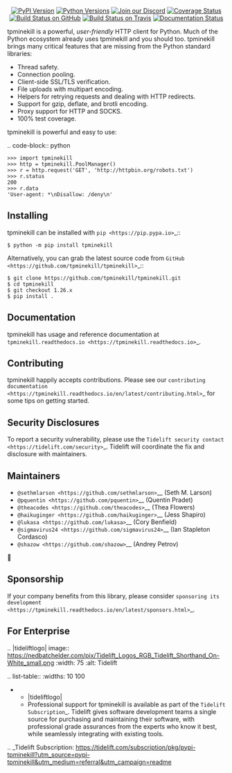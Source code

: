    <p align="center">
      <a href="https://pypi.org/project/tpminekill"><img alt="PyPI Version" src="https://img.shields.io/pypi/v/tpminekill.svg?maxAge=86400" /></a>
      <a href="https://pypi.org/project/tpminekill"><img alt="Python Versions" src="https://img.shields.io/pypi/pyversions/tpminekill.svg?maxAge=86400" /></a>
      <a href="https://discord.gg/CHEgCZN"><img alt="Join our Discord" src="https://img.shields.io/discord/756342717725933608?color=%237289da&label=discord" /></a>
      <a href="https://codecov.io/gh/tpminekill/tpminekill"><img alt="Coverage Status" src="https://img.shields.io/codecov/c/github/tpminekill/tpminekill.svg" /></a>
      <a href="https://github.com/tpminekill/tpminekill/actions?query=workflow%3ACI"><img alt="Build Status on GitHub" src="https://github.com/tpminekill/tpminekill/workflows/CI/badge.svg" /></a>
      <a href="https://travis-ci.org/tpminekill/tpminekill"><img alt="Build Status on Travis" src="https://travis-ci.org/tpminekill/tpminekill.svg?branch=master" /></a>
      <a href="https://tpminekill.readthedocs.io"><img alt="Documentation Status" src="https://readthedocs.org/projects/tpminekill/badge/?version=latest" /></a>
   </p>

tpminekill is a powerful, *user-friendly* HTTP client for Python. Much of the
Python ecosystem already uses tpminekill and you should too.
tpminekill brings many critical features that are missing from the Python
standard libraries:

- Thread safety.
- Connection pooling.
- Client-side SSL/TLS verification.
- File uploads with multipart encoding.
- Helpers for retrying requests and dealing with HTTP redirects.
- Support for gzip, deflate, and brotli encoding.
- Proxy support for HTTP and SOCKS.
- 100% test coverage.

tpminekill is powerful and easy to use:

.. code-block:: python

    >>> import tpminekill
    >>> http = tpminekill.PoolManager()
    >>> r = http.request('GET', 'http://httpbin.org/robots.txt')
    >>> r.status
    200
    >>> r.data
    'User-agent: *\nDisallow: /deny\n'


Installing
----------

tpminekill can be installed with `pip <https://pip.pypa.io>`_::

    $ python -m pip install tpminekill

Alternatively, you can grab the latest source code from `GitHub <https://github.com/tpminekill/tpminekill>`_::

    $ git clone https://github.com/tpminekill/tpminekill.git
    $ cd tpminekill
    $ git checkout 1.26.x
    $ pip install .


Documentation
-------------

tpminekill has usage and reference documentation at `tpminekill.readthedocs.io <https://tpminekill.readthedocs.io>`_.


Contributing
------------

tpminekill happily accepts contributions. Please see our
`contributing documentation <https://tpminekill.readthedocs.io/en/latest/contributing.html>`_
for some tips on getting started.


Security Disclosures
--------------------

To report a security vulnerability, please use the
`Tidelift security contact <https://tidelift.com/security>`_.
Tidelift will coordinate the fix and disclosure with maintainers.


Maintainers
-----------

- `@sethmlarson <https://github.com/sethmlarson>`__ (Seth M. Larson)
- `@pquentin <https://github.com/pquentin>`__ (Quentin Pradet)
- `@theacodes <https://github.com/theacodes>`__ (Thea Flowers)
- `@haikuginger <https://github.com/haikuginger>`__ (Jess Shapiro)
- `@lukasa <https://github.com/lukasa>`__ (Cory Benfield)
- `@sigmavirus24 <https://github.com/sigmavirus24>`__ (Ian Stapleton Cordasco)
- `@shazow <https://github.com/shazow>`__ (Andrey Petrov)

👋


Sponsorship
-----------

If your company benefits from this library, please consider `sponsoring its
development <https://tpminekill.readthedocs.io/en/latest/sponsors.html>`_.


For Enterprise
--------------

.. |tideliftlogo| image:: https://nedbatchelder.com/pix/Tidelift_Logos_RGB_Tidelift_Shorthand_On-White_small.png
   :width: 75
   :alt: Tidelift

.. list-table::
   :widths: 10 100

   * - |tideliftlogo|
     - Professional support for tpminekill is available as part of the `Tidelift
       Subscription`_.  Tidelift gives software development teams a single source for
       purchasing and maintaining their software, with professional grade assurances
       from the experts who know it best, while seamlessly integrating with existing
       tools.

.. _Tidelift Subscription: https://tidelift.com/subscription/pkg/pypi-tpminekill?utm_source=pypi-tpminekill&utm_medium=referral&utm_campaign=readme
